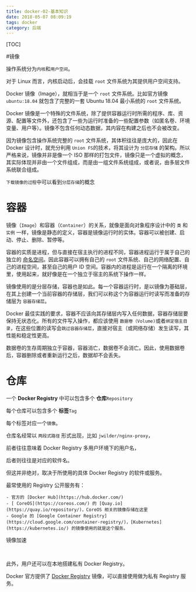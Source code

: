 ```yaml
---
title: docker-02-基本知识
date: 2018-05-07 08:09:19
tags: docker
category: 后端
---
```






[TOC]





#镜像



操作系统分为`内核`和`用户空间`。

对于 Linux 而言，内核启动后，会挂载 `root` 文件系统为其提供用户空间支持。

Docker 镜像（Image），就相当于是一个 `root` 文件系统。比如官方镜像 `ubuntu:18.04` 就包含了完整的一套 Ubuntu 18.04 最小系统的 `root` 文件系统。



Docker 镜像是一个特殊的文件系统，除了提供容器运行时所需的程序、库、资源、配置等文件外，还包含了一些为运行时准备的一些配置参数（如匿名卷、环境变量、用户等）。镜像不包含任何动态数据，其内容在构建之后也不会被改变。



因为镜像包含操作系统完整的 `root` 文件系统，其体积往往是庞大的，因此在 Docker 设计时，就充分利用 `Union FS`的技术，将其设计为 `分层存储` 的架构。所以严格来说，镜像并非是像一个 ISO 那样的打包文件，镜像只是一个虚拟的概念，其实际体现并非由一个文件组成，而是由一组文件系统组成，或者说，由多层文件系统联合组成。



`下载镜像的过程`中可以看到`分层存储`的概念





# 容器

镜像（`Image`）和容器（`Container`）的关系，就像是面向对象程序设计中的 `类` 和 `实例` 一样，镜像是静态的定义，容器是镜像运行时的实体。容器可以被创建、启动、停止、删除、暂停等。



容器的实质是进程，但与直接在宿主执行的进程不同，容器进程运行于属于自己的独立的 [命名空间](https://en.wikipedia.org/wiki/Linux_namespaces)。因此容器可以拥有自己的 `root` 文件系统、自己的网络配置、自己的进程空间，甚至自己的用户 ID 空间。容器内的进程是运行在一个隔离的环境里，使用起来，就好像是在一个独立于宿主的系统下操作一样。



镜像使用的是分层存储，容器也是如此。每一个容器运行时，是以镜像为基础层，在其上创建一个当前容器的存储层，我们可以称这个为容器运行时读写而准备的存储层为 `容器存储层`。



Docker 最佳实践的要求，容器不应该向其存储层内写入任何数据，容器存储层要保持无状态化。所有的文件写入操作，都应该使用 `数据卷（Volume)`或者`绑定宿主目录`，在这些位置的读写会`跳过容器存储层`，直接对宿主（或网络存储）发生读写，其性能和稳定性更高。



数据卷的生存周期独立于容器，容器消亡，数据卷不会消亡。因此，使用数据卷后，容器删除或者重新运行之后，数据却不会丢失。





# 仓库



一个 **Docker Registry** 中可以包含多个 **仓库**`Repository`

每个仓库可以包含多个 **标签**`Tag`

每个标签对应一个`镜像`。



仓库名经常以 `两段式路径` 形式出现，比如 `jwilder/nginx-proxy`，

前者往往意味着 Docker Registry 多用户环境下的用户名，

后者则往往是对应的软件名。

但这并非绝对，取决于所使用的具体 Docker Registry 的软件或服务。





最常使用的 Registry 公开服务有：

	- 官方的 [Docker Hub](https://hub.docker.com/)
	- [	CoreOS](https://coreos.com/) 的 [Quay.io](https://quay.io/repository/)，CoreOS 相关的镜像存储在这里
	- Google 的 [Google Container Registry](https://cloud.google.com/container-registry/)，[Kubernetes](https://kubernetes.io/) 的镜像使用的就是这个服务。



镜像加速

​	





此外，用户还可以在本地搭建私有 Docker Registry。

Docker 官方提供了 [Docker Registry](https://hub.docker.com/_/registry/) 镜像，可以直接使用做为私有 Registry 服务。	